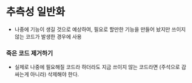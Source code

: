 # 추측성 일반화
- 나중에 기능이 생길 것으로 예상하여, 필요로 할만한 기능을 만들어 놨지만 쓰이지 않는 코드가 발생한 경우에 사용

### 죽은 코드 제거하기
- 실제로 나중에 필요해질 코드라 하더라도 지금 쓰이지 않는 코드라면 (주석으로 감싸는게 아니라) 삭제해야 한다.
